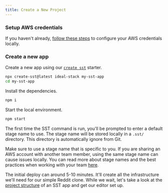 ```yaml
---
title: Create a New Project
---
```


### Setup AWS credentials

If you haven't already, [follow these steps](../advanced/iam-credentials.md#loading-from-a-file) to configure your AWS credentials locally.

### Create a new app

Create a new app using our [`create sst`](../packages/create-sst.md) starter. 

```bash
npx create-sst@latest ideal-stack my-sst-app
cd my-sst-app
```

Install the dependencies.

```bash
npm i
```

Start the local environment.

```bash
npm start
```

The first time the SST command is run, you'll be prompted to enter a default stage name to use. The stage name will be stored locally in a `.sst/` directory. This directory is automatically ignore from Git.

Make sure to use a stage name that is specific to you. If you are sharing an AWS account with another team member, using the same stage name can cause issues locally. You can read more about stage names and the best practices when working with your team [here](../working-with-your-team.md).

The initial deploy can around 5-10 minutes. It'll create all the infrastructure we'll need for our simple Reddit clone. While we wait, let's take a look at the [project structure](project-structure.md) of an SST app and get our editor set up.
